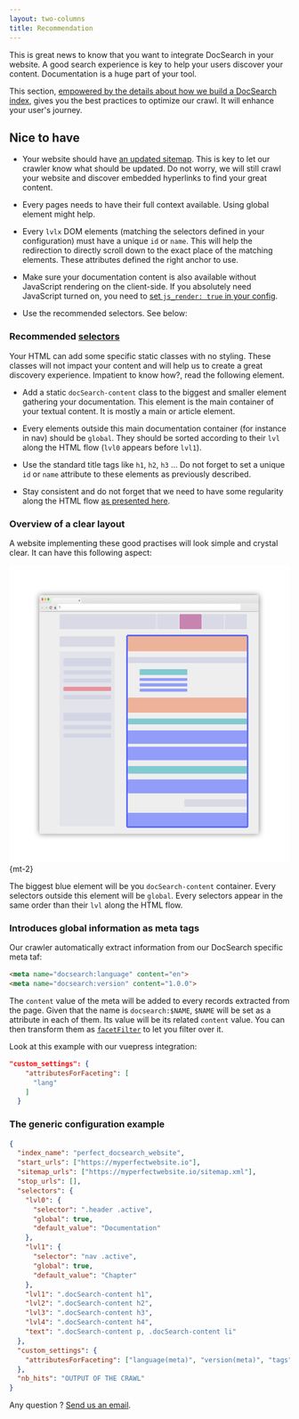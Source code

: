 ```yaml
---
layout: two-columns
title: Recommendation
---
```


This is great news to know that you want to integrate DocSearch in your website.
A good search experience is key to help your users discover your content.
Documentation is a huge part of your tool.

This section, [empowered by the details about how we build a DocSearch
index][1], gives you the best practices to optimize our crawl. It will enhance
your user's journey.

## Nice to have

- Your website should have [an updated sitemap][2]. This is key to let our
  crawler know what should be updated. Do not worry, we will still crawl your
  website and discover embedded hyperlinks to find your great content.

- Every pages needs to have their full context available. Using global element
  might help.

- Every `lvlx` DOM elements (matching the selectors defined in your
  configuration) must have a unique `id` or `name`. This will help the
  redirection to directly scroll down to the exact place of the matching
  elements. These attributes defined the right anchor to use.

- Make sure your documentation content is also available without JavaScript
  rendering on the client-side. If you absolutely need JavaScript turned on, you
  need to [set `js_render: true` in your config][3].

- Use the recommended selectors. See below:

### Recommended [selectors][4]

Your HTML can add some specific static classes with no styling. These classes
will not impact your content and will help us to create a great discovery
experience. Impatient to know how?, read the following element.

- Add a static `docSearch-content` class to the biggest and smaller element
  gathering your documentation. This element is the main container of your
  textual content. It is mostly a main or article element.

- Every elements outside this main documentation container (for instance in nav)
  should be `global`. They should be sorted according to their `lvl` along the
  HTML flow (`lvl0` appears before `lvl1`).

- Use the standard title tags like `h1`, `h2`, `h3` ... Do not forget to set a
  unique `id` or `name` attribute to these elements as previously described.

- Stay consistent and do not forget that we need to have some regularity along
  the HTML flow [as presented here][5].

### Overview of a clear layout

A website implementing these good practises will look simple and crystal clear.
It can have this following aspect:

![Recommended layout for your page][5] {mt-2}

The biggest blue element will be you `docSearch-content` container. Every
selectors outside this element will be `global`. Every selectors appear in the
same order than their `lvl` along the HTML flow.

### Introduces global information as meta tags

Our crawler automatically extract information from our DocSearch specific meta
taf:

```html
<meta name="docsearch:language" content="en">
<meta name="docsearch:version" content="1.0.0">
```

The `content` value of the meta will be added to every records extracted from
 the page. Given that the name is `docsearch:$NAME`, `$NAME` will be set as a
 attribute in each of them. Its value will be its related `content` value. You
can then transform them as [`facetFilter`][6] to let you filter over it.

Look at this example with our vuepress integration:

```json
"custom_settings": {
    "attributesForFaceting": [
      "lang"
    ]
  }
```

### The generic configuration example

```json
{
  "index_name": "perfect_docsearch_website",
  "start_urls": ["https://myperfectwebsite.io"],
  "sitemap_urls": ["https://myperfectwebsite.io/sitemap.xml"],
  "stop_urls": [],
  "selectors": {
    "lvl0": {
      "selector": ".header .active",
      "global": true,
      "default_value": "Documentation"
    },
    "lvl1": {
      "selector": "nav .active",
      "global": true,
      "default_value": "Chapter"
    },
    "lvl1": ".docSearch-content h1",
    "lvl2": ".docSearch-content h2",
    "lvl3": ".docSearch-content h3",
    "lvl4": ".docSearch-content h4",
    "text": ".docSearch-content p, .docSearch-content li"
  },
  "custom_settings": {
    "attributesForFaceting": ["language(meta)", "version(meta)", "tags"]
  },
  "nb_hits": "OUTPUT OF THE CRAWL"
}
```

Any question ? [Send us an email][7].

[1]: ./how-do-we-build-an-index.html
[2]: https://www.sitemaps.org/
[3]: ./config-file.html#js_render-optional
[4]: ./config-file.html
[5]: ./assets/proper_layout.png
[6]: https://www.algolia.com/doc/guides/searching/filtering/#facet-filters
[7]: mailto:docsearch@algolia.com
